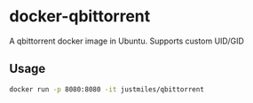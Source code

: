 # docker-qbittorrent
A qbittorrent docker image in Ubuntu. Supports custom UID/GID

## Usage

```bash
docker run -p 8080:8080 -it justmiles/qbittorrent
```

